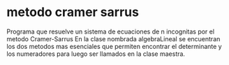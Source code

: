 # metodo cramer sarrus #

Programa que resuelve un sistema de ecuaciones de n incognitas por el metodo Cramer-Sarrus
En la clase nombrada algebraLineal se encuentran los dos metodos mas esenciales que permiten encontrar el determinante y los numeradores
para luego ser llamados en la clase maestra.
